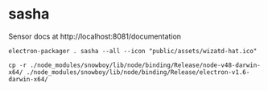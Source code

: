 # sasha

Sensor docs at http://localhost:8081/documentation

`electron-packager . sasha --all --icon "public/assets/wizatd-hat.ico"`

`cp -r ./node_modules/snowboy/lib/node/binding/Release/node-v48-darwin-x64/ ./node_modules/snowboy/lib/node/binding/Release/electron-v1.6-darwin-x64/`
